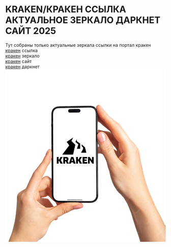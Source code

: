 # KRAKEN/КРАКЕН ССЫЛКА АКТУАЛЬНОЕ ЗЕРКАЛО ДАРКНЕТ САЙТ 2025
Тут собраны только актуальные зеркала ссылки на портал кракен <br>
<a href="https://krak25cc.com">кракен</a> ссылка<br>
<a href="https://krak25at.com">кракен</a> зеркало<br>
<a href="https://krak25.com">кракен</a> сайт <br>
<a href="https://krak29at.com">кракен</a> даркнет<br>
<img src="phone.png">
